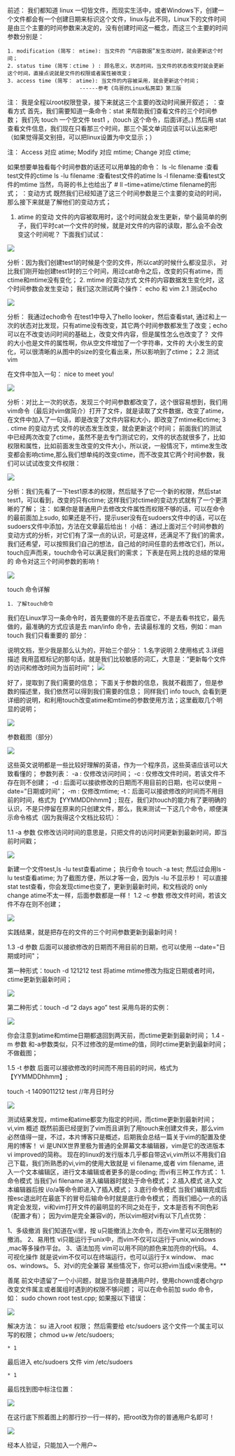 
前述：
我们都知道 linux 一切皆文件，而现实生活中，或者Windows下，创建一个文件都会有一个创建日期来标识这个文件，linux与此不同，Linux下的文件时间是由三个主要的时间参数来决定的，没有创建时间这一概念，而这三个主要的时间参数分别是：

	1. modification (简写： mtime): 当文件的 “内容数据”发生改动时，就会更新这个时间；
	2. status time (简写：ctime ) : 顾名思义，状态时间，当文件的状态改变时就会更新这个时间，直接点说就是文件的权限或者属性被改变；
	3. access time (简写： atime): 当文件的内容被采用，就会更新这个时间；
                           ------参考《鸟哥的Linux私房菜》第三版



注： 我是全程以root权限登录，接下来就这三个主要的改动时间展开叙述；
：查看方式
首先，我们需要知道一条命令：stat 来帮助我们查看文件的三个时间参数；
我们先 touch 一个空文件 test1 ，(touch 这个命令，后面详述。)
然后用 stat 查看文件信息，我们现在只看那三个时间，那三个英文单词应该可以认出来吧!（如果觉得英文别扭，可以把linux设置为中文显示；）

注：
Access   对应  atime;
Modify  对应  mtime;
Change 对应  ctime;

如果想要单独看每个时间参数的话还可以用单独的命令：
ls -lc filename :查看test文件的ctime
ls -lu filename :查看test文件的atime
ls -l filename:查看test文件的mtime
当然，鸟哥的书上也给出了 # ll –time=atime/ctime filename的形式；
：变动方式
既然我们已经知道了这三个时间参数是三个主要的变动的时间，那么接下来就是了解他们的变动方式；
1. atime 的变动
文件的内容被取用时，这个时间就会发生更新，举个最简单的例子，我们平时cat一个文件的时候，就是对文件的内容的读取，那么会不会改变这个时间呢？ 下面我们试试：

![](https://github.com/BITLQ/Linux/blob/master/Linux%E6%80%BB%E7%BB%93/Linux_time/20161225114553904.png)

分析：因为我们创建test1的时候是个空的文件，所以cat的时候什么都没显示， 对比我们刚开始创建test1时的三个时间，用过cat命令之后，改变的只有atime，而ctime和mtime没有变化；
2. mtime 的变动方式
文件的内容数据发生变化时，这个时间参数会发生变动； 
我们这次测试两个操作： echo 和 vim
2.1 测试echo 

![](https://github.com/BITLQ/Linux/blob/master/Linux%E6%80%BB%E7%BB%93/Linux_time/20161225121346650.png)

分析： 我通过echo命令 在test1中导入了hello looker，然后查看stat, 
通过和上一次的状态对比发现，只有atime没有改变，其它两个时间参数都发生了改变；echo可以在不改变访问时间的基础上，改变文件内容，但是属性怎么也改变了？
文件的大小也是文件的属性啊，你从空文件增加了一个字符串，文件的 大小发生的变化，可以很清晰的从图中的size的变化看出来，所以影响到了ctime；
2.2 测试vim

在文件中加入一句： nice to meet you!

![](https://github.com/BITLQ/Linux/blob/master/Linux%E6%80%BB%E7%BB%93/Linux_time/20161225121304379.png)

分析：对比上一次的状态，发现三个时间参数都改变了，这个很容易想到，我们用vim命令（最后对vim做简介）打开了文件，就是读取了文件数据，改变了atime，在文件中加入了一句话，即是改变了文件内容和大小，即改变了mtime和ctime;
3 . ctime 的变动方式
文件的状态发生改变，就会更新这个时间；
前面我们的测试中已经两次改变了ctime，虽然不是去专门测试它的，文件的状态就很多了，比如权限和属性，比如前面发生改变的文件大小，所以说，一般情况下，mtime发生改变都会影响ctime,那么我们想单纯的改变ctime，而不改变其它两个时间参数，我们可以试试改变文件权限：

![](https://github.com/BITLQ/Linux/blob/master/Linux%E6%80%BB%E7%BB%93/Linux_time/20161225123843365.png)

分析：我们先看了一下test1原本的权限，然后赋予了它一个新的权限，然后stat test1，可以看到，改变的只有ctime; 这样我们对ctime的变动方式就有了一个更清晰的了解；
注： 如果你是普通用户去修改文件属性而权限不够的话，可以在命令的最前面加上sudo, 如果还是不行，提示user没有在sudoers文件中的话，可以在sudoers文件中添加，方法在文章最后给出！
小结：
通过上面对三个时间参数的变动方式的分析，对它们有了深一点的认识，可是这样，还满足不了我们的需求，我们还希望，可以按照我们自己的想法，自己给的时间任意的去修改它们，所以，touch应声而来，touch命令可以满足我们的需求；
下表是在网上找的总结的常用的 命令对这三个时间参数的影响！

![](https://github.com/BITLQ/Linux/blob/master/Linux%E6%80%BB%E7%BB%93/Linux_time/Image%20%5B4%5D.png)

touch 命令详解

	1. 了解touch命令

我们在Linux学习一条命令时，首先要做的不是去百度它，不是去看书找它，最先做的，最准确的方式应该是去 man/info 命令，去读最标准的 文档，例如：man touch
我们只看重要的 部分： 

说明文档，至少我是那么认为的，开始三个部分： 
1.名字说明 
2.使用格式 
3.详细描述
我用蓝框标记的那句话，就是我们比较敏感的词汇，大意是：“更新每个文件的访问和修改时间为当前时间”；
![](https://github.com/BITLQ/Linux/blob/master/Linux%E6%80%BB%E7%BB%93/Linux_time/Image.png)

好了，提取到了我们需要的信息； 
下面关于参数的信息，我就不截图了，但是参数的描述里，我们依然可以得到我们需要的信息；
同样我们 info touch, 会看到更详细的说明，和利用touch改变atime和mtime的参数使用方法；这里截取几个明显的说明； 

![](https://github.com/BITLQ/Linux/blob/master/Linux%E6%80%BB%E7%BB%93/Linux_time/Image%20%5B2%5D.png)

参数截图（部分） 

![](https://github.com/BITLQ/Linux/blob/master/Linux%E6%80%BB%E7%BB%93/Linux_time/Image%20%5B3%5D.png)

这些英文说明都是一些比较好理解的英语，作为一个程序员，这些英语应该可以大致看懂的；
参数列表：
-a : 仅修改访问时间； 
-c : 仅修改文件时间，若该文件不存在则不创建； 
-d : 后面可以接欲修改的日期而不用目前的日期，也可以使用 –date=”日期或时间”； 
-m : 仅修改mtime; 
-t：后面可以接欲修改的时间而不用目前的时间，格式为【YYMMDDhhmm】;
现在，我们对touch的能力有了更明确的认识，不是只停留在原来的只创建文件，那么，我来测试一下这几个命令，顺便演示命令格式（因为我得这个文档比较坑）：

1.1 -a 参数
仅修改访问时间的意思是，只把文件的访问时间更新到最新时间，即当前时间戳；

![](https://github.com/BITLQ/Linux/blob/master/Linux%E6%80%BB%E7%BB%93/Linux_time/Image%20%5B8%5D.png)

新建一个文件test,ls -lu test查看atime； 
执行命令 touch -a test; 
然后过会用ls -lu test查看atime; 
为了截图方便，所以才等一会，因为ls -lu 不显示秒！ 
可以直接stat test查看，你会发现ctime也变了，更新到最新时间，和文档说的 only change atime不太一样，后面参数都是一样！
1.2 -c 参数
修改文件时间，若该文件不存在则不创建；

![](https://github.com/BITLQ/Linux/blob/master/Linux%E6%80%BB%E7%BB%93/Linux_time/Image%20%5B9%5D.png)

实践结果，就是把存在的文件的三个时间参数更新到最新时间！ 

1.3 -d 参数
后面可以接欲修改的日期而不用目前的日期，也可以使用 --date="日期或时间"；

第一种形式：touch -d 121212 test
将atime mtime修改为指定日期或者时间，ctime更新到最新时间； 

![](https://github.com/BITLQ/Linux/blob/master/Linux%E6%80%BB%E7%BB%93/Linux_time/Image%20%5B10%5D.png)

第二种形式：touch -d “2 days ago” test
采用鸟哥的实例： 

![](https://github.com/BITLQ/Linux/blob/master/Linux%E6%80%BB%E7%BB%93/Linux_time/Image%20%5B11%5D.png)

你会注意到atime和mtime日期都退回到两天前，而ctime更新到最新时间；
1.4 -m 参数
和-a参数类似，只不过修改的是mtime的值，同时ctime更新到最新时间；不做截图；

1.5 -t 参数
后面可以接欲修改的时间而不用目前的时间，格式为【YYMMDDhhmm】;

touch -t 1409011212 test //年月日时分

![](https://github.com/BITLQ/Linux/blob/master/Linux%E6%80%BB%E7%BB%93/Linux_time/Image%20%5B12%5D.png)

测试结果发现，mtime和atime都变为指定的时间，而ctime更新到最新时间；
vi,vim 概述
既然前面已经提到了vim而且讲到了用touch来创建文件夹，那么vim必然值得一提，不过，本片博客只是概述，后期我会总结一篇关于vim的配置及使用的博客！
vi 是UNIX世界里极为普通的全屏幕文本编辑器，vim是它的改进版本 vi improved的简称。
现在的linux的发行版本几乎都自带这vi,vim所以不用我们自己下载，我们所熟悉的vi,vim的使用大致就是 vi filename,或者 vim filename, 进入一个文本编辑区，进行文本编辑或者更多的是coding;
而vi有三种工作方式： 
1.命令模式 
当我们vi filename 进入编辑器时就处于命令模式；
2.插入模式 
进入文本编辑器后按 i/o/a等命令即进入了插入模式；
3.底行命令模式 
当我们编辑完成后按esc退出时在最底下的冒号后输命令时就是底行命令模式；
而我们细心一点的话肯定会发现，vi和vim打开文件的最明显的不同之处在于，文本是否有不同色彩（配置才有）；
因为vim是完全兼容vi的，所以vim相对vi有以下几点优势：

1、多级撤消 
我们知道在vi里，按 u只能撤消上次命令，而在vim里可以无限制的撤消。 
2、易用性 
vi只能运行于unix中，而vim不仅可以运行于unix,windows ,mac等多操作平台。 
3、语法加亮 
vim可以用不同的颜色来加亮你的代码。 
4、可视化操作 
就是说vim不仅可以在终端运行，也可以运行于x window、 mac os、windows。 
5、对vi的完全兼容 
某些情况下，你可以把vim当成vi来使用。**

善尾
前文中遗留了一个小问题，就是当你是普通用户时，使用chown或者chgrp改变文件属主或者属组时遇到的权限不够问题；
可以在命令前加 sudo 命令，如：
sudo chown root test.cpp;
如果报以下错误： 

![](https://github.com/BITLQ/Linux/blob/master/Linux%E6%80%BB%E7%BB%93/Linux_time/Image%20%5B5%5D.png)

解决方法： 
su 进入root 权限；
然后需要给 etc/sudoers 这个文件一个属主可以写的权限；
chmod u+w /etc/sudoers;

	* 1

最后进入 etc/sudoers 文件
vim /etc/sudoers

	* 1

最后找到图中标注位置： 

![](https://github.com/BITLQ/Linux/blob/master/Linux%E6%80%BB%E7%BB%93/Linux_time/Image%20%5B6%5D.png)

在这行底下照着图上的那行抄一行一样的，把root改为你的普通用户名即可！ 

![](https://github.com/BITLQ/Linux/blob/master/Linux%E6%80%BB%E7%BB%93/Linux_time/Image%20%5B7%5D.png)

经本人验证，只能加入一个用户~
